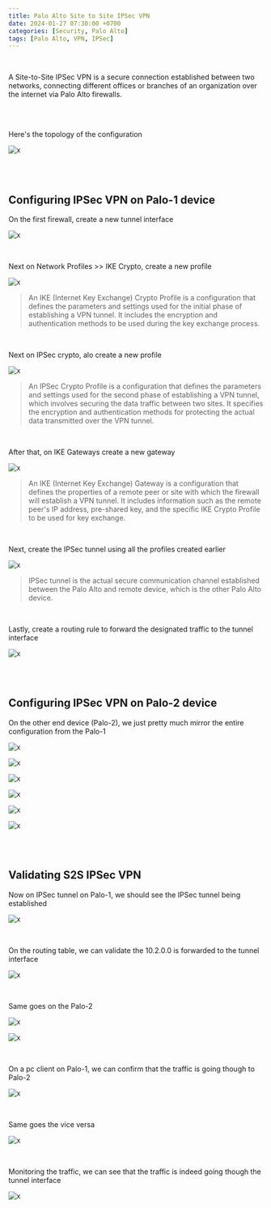 ```yaml
---
title: Palo Alto Site to Site IPSec VPN
date: 2024-01-27 07:30:00 +0700
categories: [Security, Palo Alto]
tags: [Palo Alto, VPN, IPSec]
---
```


<br>

A Site-to-Site IPSec VPN is a secure connection established between two networks, connecting different offices or branches of an organization over the internet via Palo Alto firewalls.

<br>
<br>

Here's the topology of the configuration

![x](/static/2024-01-27-palo-s2s-vpn/01.png)

<br>
<br>

## Configuring IPSec VPN on Palo-1 device

On the first firewall, create a new tunnel interface 

![x](/static/2024-01-27-palo-s2s-vpn/02.png)

<br>

Next on Network Profiles >> IKE Crypto, create a new profile

![x](/static/2024-01-27-palo-s2s-vpn/03.png)

> An IKE (Internet Key Exchange) Crypto Profile is a configuration that defines the parameters and settings used for the initial phase of establishing a VPN tunnel. It includes the encryption and authentication methods to be used during the key exchange process.

<br>

Next on IPSec crypto, alo create a new profile

![x](/static/2024-01-27-palo-s2s-vpn/04.png)

> An IPSec Crypto Profile is a configuration that defines the parameters and settings used for the second phase of establishing a VPN tunnel, which involves securing the data traffic between two sites. It specifies the encryption and authentication methods for protecting the actual data transmitted over the VPN tunnel.

<br>

After that, on IKE Gateways create a new gateway

![x](/static/2024-01-27-palo-s2s-vpn/05.png)

> An IKE (Internet Key Exchange) Gateway is a configuration that defines the properties of a remote peer or site with which the firewall will establish a VPN tunnel. It includes information such as the remote peer's IP address, pre-shared key, and the specific IKE Crypto Profile to be used for key exchange.

<br>

Next, create the IPSec tunnel using all the profiles created earlier

![x](/static/2024-01-27-palo-s2s-vpn/06.png)

> IPSec tunnel is the actual secure communication channel established between the Palo Alto and remote device, which is the other Palo Alto device.

<br>

Lastly, create a routing rule to forward the designated traffic to the tunnel interface

![x](/static/2024-01-27-palo-s2s-vpn/07.png)

<br>
<br>

## Configuring IPSec VPN on Palo-2 device

On the other end device (Palo-2), we just pretty much mirror the entire configuration from the Palo-1

![x](/static/2024-01-27-palo-s2s-vpn/11.png)

![x](/static/2024-01-27-palo-s2s-vpn/12.png)

![x](/static/2024-01-27-palo-s2s-vpn/13.png)

![x](/static/2024-01-27-palo-s2s-vpn/14.png)

![x](/static/2024-01-27-palo-s2s-vpn/15.png)

![x](/static/2024-01-27-palo-s2s-vpn/16.png)

<br>
<br>

## Validating S2S IPSec VPN

Now on IPSec tunnel on Palo-1, we should see the IPSec tunnel being established

![x](/static/2024-01-27-palo-s2s-vpn/17.png)

<br>

On the routing table, we can validate the 10.2.0.0 is forwarded to the tunnel interface

![x](/static/2024-01-27-palo-s2s-vpn/19.png)

<br>

Same goes on the Palo-2

![x](/static/2024-01-27-palo-s2s-vpn/18.png)

![x](/static/2024-01-27-palo-s2s-vpn/20.png)

<br>

On a pc client on Palo-1, we can confirm that the traffic is going though to Palo-2

![x](/static/2024-01-27-palo-s2s-vpn/21.png)

<br>

Same goes the vice versa

![x](/static/2024-01-27-palo-s2s-vpn/22.png)

<br>

Monitoring the traffic, we can see that the traffic is indeed going though the tunnel interface

![x](/static/2024-01-27-palo-s2s-vpn/23.png)

<br>
















